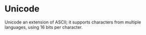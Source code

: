 # Unicode

Unicode an extension of ASCII; it supports characters from multiple languages, using 16 bits per character.
